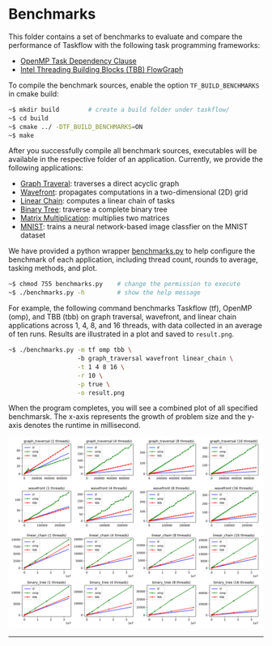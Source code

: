 # Benchmarks

This folder contains a set of benchmarks to evaluate and compare the performance 
of Taskflow with the following task programming frameworks:

  + [OpenMP Task Dependency Clause][OpenMP Tasking]
  + [Intel Threading Building Blocks (TBB) FlowGraph][TBB FlowGraph]

To compile the benchmark sources, 
enable the option `TF_BUILD_BENCHMARKS` in cmake build:

```bash
~$ mkdir build        # create a build folder under taskflow/
~$ cd build
~$ cmake ../ -DTF_BUILD_BENCHMARKS=ON
~$ make 
```

After you successfully compile all benchmark sources,
executables will be available in the respective folder of an application.
Currently, we provide the following applications:

  + [Graph Traveral](./graph_traversal): traverses a direct acyclic graph
  + [Wavefront](./wavefront): propagates computations in a two-dimensional (2D) grid
  + [Linear Chain](./linear_chain): computes a linear chain of tasks
  + [Binary Tree](./binary_tree): traverse a complete binary tree
  + [Matrix Multiplication](./matrix_multiplication): multiplies two matrices
  + [MNIST](./mnist): trains a neural network-based image classfier on the MNIST dataset

We have provided a python wrapper [benchmarks.py](./benchmarks.py) to help
configure the benchmark of each application,
including thread count, rounds to average, tasking methods, and plot.

```bash
~$ chmod 755 benchmarks.py    # change the permission to execute
~$ ./benchmarks.py -h         # show the help message
```

For example, the following command benchmarks 
Taskflow (tf), OpenMP (omp), and TBB (tbb)
on graph traversal, wavefront, and linear chain applications
across 1, 4, 8, and 16 threads,
with data collected in an average of ten runs. 
Results are illustrated in a plot and saved to `result.png`.

```bash
~$ ./benchmarks.py -m tf omp tbb \ 
                   -b graph_traversal wavefront linear_chain \
                   -t 1 4 8 16 \
                   -r 10 \
                   -p true \
                   -o result.png
```

When the program completes, you will see a combined plot of all specified benchmarsk.
The x-axis represents the growth of problem size and the y-axis denotes the runtime
in millisecond.

![](../image/benchmarks.svg)


---


[OpenMP Tasking]:        https://www.openmp.org/spec-html/5.0/openmpsu99.html 
[TBB FlowGraph]:         https://www.threadingbuildingblocks.org/tutorial-intel-tbb-flow-graph
